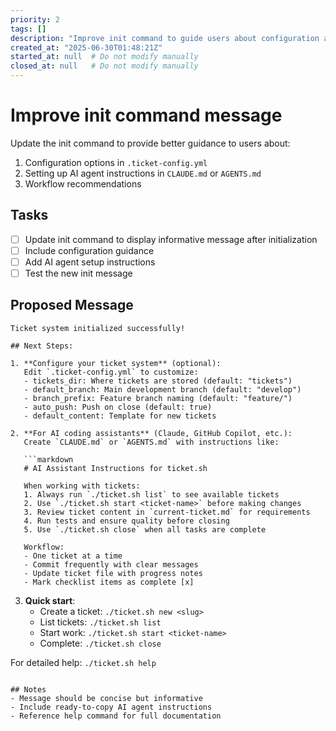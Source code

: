 ```yaml
---
priority: 2
tags: []
description: "Improve init command to guide users about configuration and AI agent setup"
created_at: "2025-06-30T01:48:21Z"
started_at: null  # Do not modify manually
closed_at: null   # Do not modify manually
---
```


# Improve init command message

Update the init command to provide better guidance to users about:
1. Configuration options in `.ticket-config.yml`
2. Setting up AI agent instructions in `CLAUDE.md` or `AGENTS.md`
3. Workflow recommendations

## Tasks
- [ ] Update init command to display informative message after initialization
- [ ] Include configuration guidance
- [ ] Add AI agent setup instructions
- [ ] Test the new init message

## Proposed Message

```
Ticket system initialized successfully!

## Next Steps:

1. **Configure your ticket system** (optional):
   Edit `.ticket-config.yml` to customize:
   - tickets_dir: Where tickets are stored (default: "tickets")
   - default_branch: Main development branch (default: "develop")
   - branch_prefix: Feature branch naming (default: "feature/")
   - auto_push: Push on close (default: true)
   - default_content: Template for new tickets

2. **For AI coding assistants** (Claude, GitHub Copilot, etc.):
   Create `CLAUDE.md` or `AGENTS.md` with instructions like:
   
   ```markdown
   # AI Assistant Instructions for ticket.sh
   
   When working with tickets:
   1. Always run `./ticket.sh list` to see available tickets
   2. Use `./ticket.sh start <ticket-name>` before making changes
   3. Review ticket content in `current-ticket.md` for requirements
   4. Run tests and ensure quality before closing
   5. Use `./ticket.sh close` when all tasks are complete
   
   Workflow:
   - One ticket at a time
   - Commit frequently with clear messages
   - Update ticket file with progress notes
   - Mark checklist items as complete [x]
   ```

3. **Quick start**:
   - Create a ticket: `./ticket.sh new <slug>`
   - List tickets: `./ticket.sh list`
   - Start work: `./ticket.sh start <ticket-name>`
   - Complete: `./ticket.sh close`

For detailed help: `./ticket.sh help`
```

## Notes
- Message should be concise but informative
- Include ready-to-copy AI agent instructions
- Reference help command for full documentation
